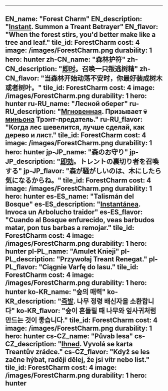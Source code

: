 ---

EN_name: "Forest Charm"
EN_description: "<u><u>Instant</u></u>. Summon a Treant Betrayer"
EN_flavor: "When the forest stirs, you'd better make like a tree and leaf."
tile_id: ForestCharm
cost: 4
image: /images/ForestCharm.png
durability: 1
hero: hunter
zh-CN_name: "森林护符"
zh-CN_description: "<u><u>即时</u></u>。召唤一只叛逃树精"
zh-CN_flavor: "当森林开始动荡不安时，你最好装成树木或者树叶。"
tile_id: ForestCharm
cost: 4
image: /images/ForestCharm.png
durability: 1
hero: hunter
ru-RU_name: "Лесной оберег"
ru-RU_description: "<u><u>Мгновенная</u></u>. Призывает 💀 <u>миньона</u> Трэнт-предатель."
ru-RU_flavor: "Когда лес шевелится, лучше сделай, как дерево и лист."
tile_id: ForestCharm
cost: 4
image: /images/ForestCharm.png
durability: 1
hero: hunter
jp-JP_name: "森のお守り"
jp-JP_description: "<u><u>即効</u></u>。トレントの裏切り者を召喚する"
jp-JP_flavor: "森が騒がしいのは、木にしたら気になるからね。"
tile_id: ForestCharm
cost: 4
image: /images/ForestCharm.png
durability: 1
hero: hunter
es-ES_name: "Talismán del Bosque"
es-ES_description: "<u><u>Instantánea</u></u>. Invoca un Arbolucho traidor"
es-ES_flavor: "Cuando al Bosque enfurecido, veas barbudos matar, pon tus barbas a remojar."
tile_id: ForestCharm
cost: 4
image: /images/ForestCharm.png
durability: 1
hero: hunter
pl-PL_name: "Amulet Knieji"
pl-PL_description: "Przywołaj Treant Renegat."
pl-PL_flavor: "Ciągnie Varfę do lasu."
tile_id: ForestCharm
cost: 4
image: /images/ForestCharm.png
durability: 1
hero: hunter
ko-KR_name: "숲의 매력"
ko-KR_description: "<u><u>즉발</u></u>. 나무 정령 배신자을 소환합니다"
ko-KR_flavor: "숲이 흔들릴 때 나무와 잎사귀처럼 만드는 것이 좋습니다."
tile_id: ForestCharm
cost: 4
image: /images/ForestCharm.png
durability: 1
hero: hunter
cs-CZ_name: "Půvab lesa"
cs-CZ_description: "<u><u>Ihned</u></u>. Vyvolá se karta Treantův zrádce."
cs-CZ_flavor: "Když se les začne hýbat, raději dělej, že jsi vítr nebo list."
tile_id: ForestCharm
cost: 4
image: /images/ForestCharm.png
durability: 1
hero: hunter
---